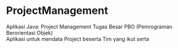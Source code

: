 # ProjectManagement
Aplikasi Java: Project Management Tugas Besar PBO (Pemrograman Berorientasi Objek) </br>
Aplikasi untuk mendata Project beserta Tim yang ikut serta
